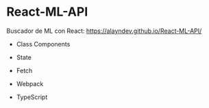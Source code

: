 # React-ML-API
Buscador de ML con React: https://alayndev.github.io/React-ML-API/

- Class Components

- State

- Fetch

- Webpack

- TypeScript
